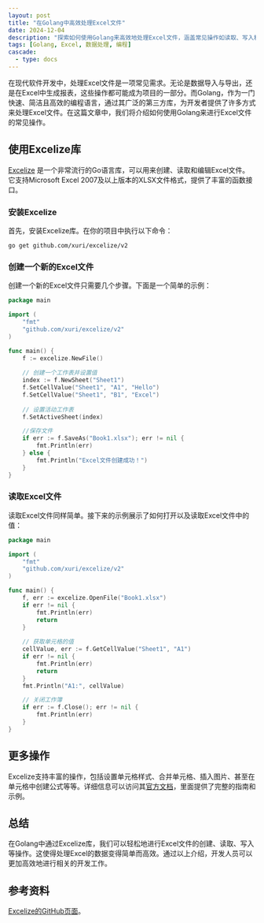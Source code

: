 ```yaml
---
layout: post
title: "在Golang中高效处理Excel文件"
date: 2024-12-04
description: "探索如何使用Golang来高效地处理Excel文件，涵盖常见操作如读取、写入和格式化表格数据。"
tags: [Golang, Excel, 数据处理, 编程]
cascade:
  - type: docs
---
```



在现代软件开发中，处理Excel文件是一项常见需求。无论是数据导入与导出，还是在Excel中生成报表，这些操作都可能成为项目的一部分。而Golang，作为一门快速、简洁且高效的编程语言，通过其广泛的第三方库，为开发者提供了许多方式来处理Excel文件。在这篇文章中，我们将介绍如何使用Golang来进行Excel文件的常见操作。

## 使用Excelize库

[Excelize](https://github.com/xuri/excelize) 是一个非常流行的Go语言库，可以用来创建、读取和编辑Excel文件。它支持Microsoft Excel 2007及以上版本的XLSX文件格式，提供了丰富的函数接口。

### 安装Excelize

首先，安装Excelize库。在你的项目中执行以下命令：

```shell
go get github.com/xuri/excelize/v2
```

### 创建一个新的Excel文件

创建一个新的Excel文件只需要几个步骤。下面是一个简单的示例：

```go
package main

import (
    "fmt"
    "github.com/xuri/excelize/v2"
)

func main() {
    f := excelize.NewFile()
    
    // 创建一个工作表并设置值
    index := f.NewSheet("Sheet1")
    f.SetCellValue("Sheet1", "A1", "Hello")
    f.SetCellValue("Sheet1", "B1", "Excel")
    
    // 设置活动工作表
    f.SetActiveSheet(index)

    //保存文件
    if err := f.SaveAs("Book1.xlsx"); err != nil {
        fmt.Println(err)
    } else {
        fmt.Println("Excel文件创建成功！")
    }
}
```

### 读取Excel文件

读取Excel文件同样简单。接下来的示例展示了如何打开以及读取Excel文件中的值：

```go
package main

import (
    "fmt"
    "github.com/xuri/excelize/v2"
)

func main() {
    f, err := excelize.OpenFile("Book1.xlsx")
    if err != nil {
        fmt.Println(err)
        return
    }
    
    // 获取单元格的值
    cellValue, err := f.GetCellValue("Sheet1", "A1")
    if err != nil {
        fmt.Println(err)
        return
    }
    fmt.Println("A1:", cellValue)

    // 关闭工作簿
    if err := f.Close(); err != nil {
        fmt.Println(err)
    }
}
```

## 更多操作

Excelize支持丰富的操作，包括设置单元格样式、合并单元格、插入图片、甚至在单元格中创建公式等等。详细信息可以访问其[官方文档](https://xuri.me/excelize/zh-hans/)，里面提供了完整的指南和示例。

## 总结

在Golang中通过Excelize库，我们可以轻松地进行Excel文件的创建、读取、写入等操作。这使得处理Excel的数据变得简单而高效。通过以上介绍，开发人员可以更加高效地进行相关的开发工作。

## 参考资料
[Excelize的GitHub页面](https://github.com/xuri/excelize)。
